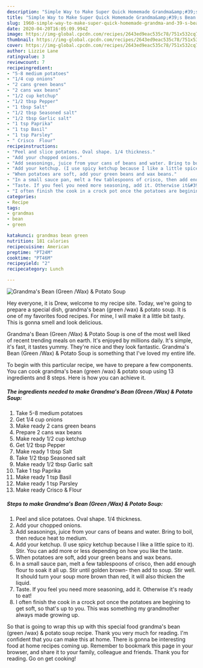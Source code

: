 ```yaml
---
description: "Simple Way to Make Super Quick Homemade Grandma&amp;#39;s Bean (Green /Wax) &amp;amp; Potato Soup"
title: "Simple Way to Make Super Quick Homemade Grandma&amp;#39;s Bean (Green /Wax) &amp;amp; Potato Soup"
slug: 1960-simple-way-to-make-super-quick-homemade-grandma-and-39-s-bean-green-wax-and-amp-potato-soup
date: 2020-04-20T16:05:09.994Z
image: https://img-global.cpcdn.com/recipes/2643ed9eac535c78/751x532cq70/grandmas-bean-green-wax-potato-soup-recipe-main-photo.jpg
thumbnail: https://img-global.cpcdn.com/recipes/2643ed9eac535c78/751x532cq70/grandmas-bean-green-wax-potato-soup-recipe-main-photo.jpg
cover: https://img-global.cpcdn.com/recipes/2643ed9eac535c78/751x532cq70/grandmas-bean-green-wax-potato-soup-recipe-main-photo.jpg
author: Lizzie Lane
ratingvalue: 3
reviewcount: 7
recipeingredient:
- "5-8 medium potatoes"
- "1/4 cup onions"
- "2 cans green beans"
- "2 cans wax beans"
- "1/2 cup ketchup"
- "1/2 tbsp Pepper"
- "1 tbsp Salt"
- "1/2 tbsp Seasoned salt"
- "1/2 tbsp Garlic salt"
- "1 tsp Paprika"
- "1 tsp Basil"
- "1 tsp Parsley"
- " Crisco  Flour"
recipeinstructions:
- "Peel and slice potatoes. Oval shape. 1/4 thickness."
- "Add your chopped onions."
- "Add seasonings, juice from your cans of beans and water. Bring to boil, then reduce heat to medium."
- "Add your ketchup. (I use spicy ketchup because I like a little spice to it). Stir. You can add more or less depending on how you like the taste."
- "When potatoes are soft, add your green beans and wax beans."
- "In a small sauce pan, melt a few tablespoons of crisco, then add enough flour to soak it all up. Stir until golden brown- then add to soup. Stir well. It should turn your soup more brown than red, it will also thicken the liquid."
- "Taste. If you feel you need more seasoning, add it. Otherwise it&#39;s ready to eat!"
- "I often finish the cook in a crock pot once the potatoes are begining to get soft, so that&#39;s up to you. This was something my grandmother always made growing up."
categories:
- Recipe
tags:
- grandmas
- bean
- green

katakunci: grandmas bean green 
nutrition: 181 calories
recipecuisine: American
preptime: "PT24M"
cooktime: "PT46M"
recipeyield: "2"
recipecategory: Lunch

---
```



![Grandma&#39;s Bean (Green /Wax) &amp; Potato Soup](https://img-global.cpcdn.com/recipes/2643ed9eac535c78/751x532cq70/grandmas-bean-green-wax-potato-soup-recipe-main-photo.jpg)

Hey everyone, it is Drew, welcome to my recipe site. Today, we're going to prepare a special dish, grandma&#39;s bean (green /wax) &amp; potato soup. It is one of my favorites food recipes. For mine, I will make it a little bit tasty. This is gonna smell and look delicious.



Grandma&#39;s Bean (Green /Wax) &amp; Potato Soup is one of the most well liked of recent trending meals on earth. It's enjoyed by millions daily. It's simple, it's fast, it tastes yummy. They're nice and they look fantastic. Grandma&#39;s Bean (Green /Wax) &amp; Potato Soup is something that I've loved my entire life.


To begin with this particular recipe, we have to prepare a few components. You can cook grandma&#39;s bean (green /wax) &amp; potato soup using 13 ingredients and 8 steps. Here is how you can achieve it.

<!--inarticleads1-->

##### The ingredients needed to make Grandma&#39;s Bean (Green /Wax) &amp; Potato Soup:

1. Take 5-8 medium potatoes
1. Get 1/4 cup onions
1. Make ready 2 cans green beans
1. Prepare 2 cans wax beans
1. Make ready 1/2 cup ketchup
1. Get 1/2 tbsp Pepper
1. Make ready 1 tbsp Salt
1. Take 1/2 tbsp Seasoned salt
1. Make ready 1/2 tbsp Garlic salt
1. Take 1 tsp Paprika
1. Make ready 1 tsp Basil
1. Make ready 1 tsp Parsley
1. Make ready  Crisco &amp; Flour




<!--inarticleads2-->

##### Steps to make Grandma&#39;s Bean (Green /Wax) &amp; Potato Soup:

1. Peel and slice potatoes. Oval shape. 1/4 thickness.
1. Add your chopped onions.
1. Add seasonings, juice from your cans of beans and water. Bring to boil, then reduce heat to medium.
1. Add your ketchup. (I use spicy ketchup because I like a little spice to it). Stir. You can add more or less depending on how you like the taste.
1. When potatoes are soft, add your green beans and wax beans.
1. In a small sauce pan, melt a few tablespoons of crisco, then add enough flour to soak it all up. Stir until golden brown- then add to soup. Stir well. It should turn your soup more brown than red, it will also thicken the liquid.
1. Taste. If you feel you need more seasoning, add it. Otherwise it&#39;s ready to eat!
1. I often finish the cook in a crock pot once the potatoes are begining to get soft, so that&#39;s up to you. This was something my grandmother always made growing up.




So that is going to wrap this up with this special food grandma&#39;s bean (green /wax) &amp; potato soup recipe. Thank you very much for reading. I'm confident that you can make this at home. There is gonna be interesting food at home recipes coming up. Remember to bookmark this page in your browser, and share it to your family, colleague and friends. Thank you for reading. Go on get cooking!
